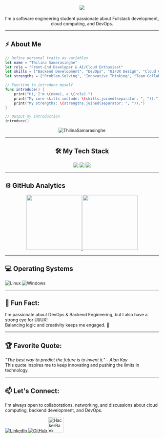 
<h1 align="center">
    <img src="https://readme-typing-svg.herokuapp.com/?font=Righteous&size=35&center=true&vCenter=true&width=500&height=70&duration=4000&lines=Hello+fellow+🫶+coders;I'm+Thilina+Samarasinghe✨;+Front-End+Developer+💻;AI+%26+Cloud/DevOps+Enthusiast+☁️;&color=00BFFF" />
</h1>

<p align="center">
    I'm a software engineering student passionate about Fullstack development, cloud computing, and DevOps.  
</p>

---

## ⚡ About Me
```swift
// Define personal traits as variables
let name = "Thilina Samarasinghe"
let role = "Front-End Developer & AI/Cloud Enthusiast"
let skills = ["Backend Development", "DevOps", "UI/UX Design", "Cloud Computing"]
let strengths = ["Problem-Solving", "Innovative Thinking", "Team Collaboration"]

// Function to introduce myself
func introduce() {
    print("Hi, I'm \(name), a \(role).")
    print("My core skills include: \(skills.joined(separator: ", ")).")
    print("My strengths: \(strengths.joined(separator: ", ")).")
}

// Output my introduction
introduce()
```

<p align="center">
  <img src="https://komarev.com/ghpvc/?username=ThilinaSamarasinghe&label=Profile%20views&color=00BFFF&style=flat" alt="ThilinaSamarasinghe" />
</p>

---

<div align="center">

## 🛠️ My Tech Stack

 <img src="https://skillicons.dev/icons?i=python,django,fastapi,postgresql,aws,docker,figma,git"/>  
 <img src="https://skillicons.dev/icons?i=react,tailwindcss,html,css,js,nodejs,express"/>  
 <img src="https://skillicons.dev/icons?i=linux,vscode,github,mysql,mongodb,firebase"/>  

</div>

---

## ⚙️ GitHub Analytics
<p align="center">
  <a href="https://github.com/ThilinaSamarasinghe">
    <img height="180em" src="https://github-readme-stats-eight-theta.vercel.app/api?username=ThilinaSamarasinghe&show_icons=true&theme=default&include_all_commits=true&count_private=true&bg_color=000000&title_color=00BFFF&icon_color=1E90FF&text_color=87CEFA"/>
    <img height="180em" src="https://github-readme-stats-eight-theta.vercel.app/api/top-langs/?username=ThilinaSamarasinghe&layout=compact&langs_count=8&theme=default&bg_color=000000&title_color=00BFFF&icon_color=1E90FF&text_color=87CEFA"/>
  </a>
</p>

---

## 💻 Operating Systems
![Linux](https://img.shields.io/badge/Linux-%23FCC624.svg?style=flat&logo=linux&logoColor=black)
![Windows](https://img.shields.io/badge/Windows-%230078D6.svg?style=flat&logo=windows&logoColor=white)

---

## 🌟 Fun Fact:
I'm passionate about DevOps & Backend Engineering, but I also have a strong eye for UI/UX!  
Balancing logic and creativity keeps me engaged. 🚀  

---

## 🏆 Favorite Quote:
*"The best way to predict the future is to invent it." - Alan Kay*  
This quote inspires me to keep innovating and pushing the limits in technology.

---

## 📫 Let's Connect:
I'm always open to collaborations, networking, and discussions about cloud computing, backend development, and DevOps.  

<p align="left">
    <a href="https://www.linkedin.com/in/thilina-samarasinghe">
        <img src="https://skillicons.dev/icons?i=linkedin" alt="LinkedIn" />
    </a>
    <a href="https://github.com/ThilinaSamarasinghe">
        <img src="https://skillicons.dev/icons?i=github" alt="GitHub" />
    </a>
    <a href="https://www.hackerrank.com/thilina_samarasinghe">
        <img src="https://raw.githubusercontent.com/rahuldkjain/github-profile-readme-generator/master/src/images/icons/Social/hackerrank.svg" style="width: 50px; height: 50px" alt="HackerRank" />
    </a>
</p>
